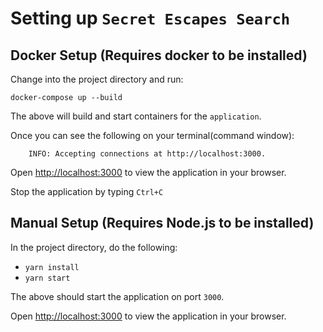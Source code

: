 # Setting up `Secret Escapes Search`

## Docker Setup (Requires docker to be installed)

Change into the project directory and run:

`docker-compose up --build`

The above will build and start containers for the `application`.

Once you can see the following on your terminal(command window):

```shell
    INFO: Accepting connections at http://localhost:3000.
```

Open [http://localhost:3000](http://localhost:3000) to view the application in your browser.

Stop the application by typing `Ctrl+C`

## Manual Setup (Requires Node.js to be installed)

In the project directory, do the following:

- `yarn install`
- `yarn start`

The above should start the application on port `3000`.

Open [http://localhost:3000](http://localhost:3000) to view the application in your browser.
